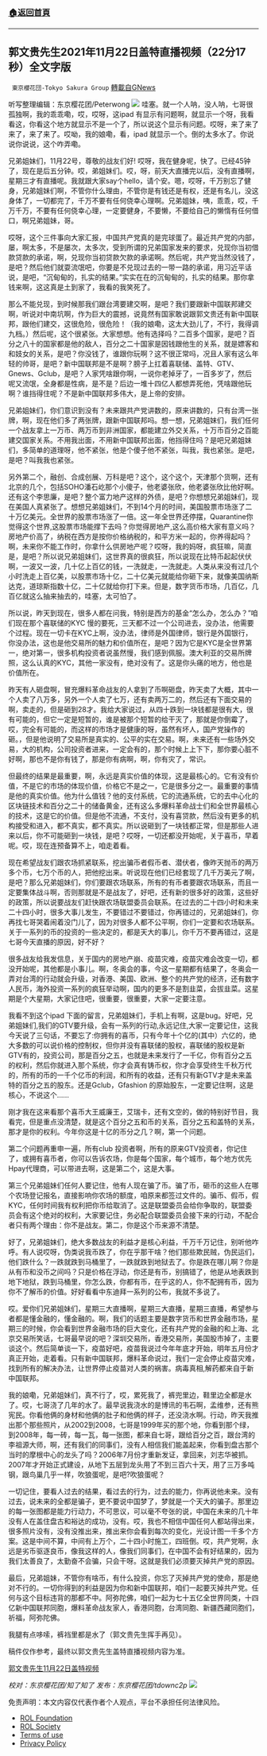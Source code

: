 ###  [:house:返回首頁](https://github.com/ourhimalayas/txt)
---


## 郭文贵先生2021年11月22日盖特直播视频（22分17秒）全文字版
` 東京櫻花団-Tokyo Sakura Group` [轉載自GNews](https://gnews.org/zh-hans/1687766/)

听写整理编辑：东京樱花团/Peterwong
![](https://assets.gnews.org/wp-content/uploads/2021/11/2-48.png)
哇塞。就一个人呐，没人呐，七哥很孤独啊，我的乖乖嘞，哎，哎呀，这ipad 有显示有问题啊，就显示一个呀，我看看这，你看这个地方就显示不是一个了，所以说这个显示有问题。哎呀，来了来了来了，来了来了。哎呦，我的娘嘞，看，ipad 就显示一个。倒的太多水了。你说说你说说，这个咋弄嘞。

兄弟姐妹们，11月22号，尊敬的战友们好! 哎呀，我在健身呢，快了。已经45钟了，现在是后五分钟。哎，弟姐妹们。哎，呀，前天大直播完以后，没有直播啊，星期三才有直播呢。我就跟大家say个hello，请个安。嗯，哎呀，千万别忘了健身，兄弟姐妹们啊，不管你什么理由，不管你是有钱还是有权，还是有名儿，没这身体了，一切都完了，千万不要有任何侥幸心理啊。兄弟姐妹，咦，乖乖，哎，千万千万，不要有任何侥幸心理，一定要健身，不要懒，不要给自己的懒惰有任何借口，啊兄弟姐妹，哥。

哎呀，这个三件事向大家汇报，中国共产党真的是完球蛋了。最近共产党的内部，屡，啊太多，不是屡次，太多次，受到所谓的兄弟国家发来的要求，兑现你当初借款贷款的承诺，啊，兑现你当初贷款欠款的承诺啊。然后呢，共产党当然没钱了，是吧？然后他们就耍流氓吧，你要是不兑现过去的一带一路的承诺，用习近平话说，是吧，“沉甸甸的，扎实的结果。”实实在在的沉甸甸的，扎实的结果。那你拿钱来啊，这这真是土到家了，我看的我笑死了。

那么不能兑现，到时候那我们跟台湾要建交啊，是吧？我们要跟新中国联邦建交啊，听说对中南坑啊，作为巨大的震撼，说竟然有国家敢说跟郭文贵还有新中国联邦，跟他们建交，这很危险，很危险！（我的娘嘞，这太大劲儿了，不行，我得调九档。）然后呢，这个很紧张。大家想想。他有选择吗？二百多个国家，是吧？百分之八十的国家都是他的敌人，百分之二十国家是因钱跟他生的关系，就是嫖客和和妓女的关系，是吧？你没钱了，谁跟你玩啊？这不很正常吗，况且人家有这么年轻的帅哥，是吧？新中国联邦是不是啊？膀子上扛着喜联储、盖特、GTV、Gnews、Gclub，是吧？人家凭啥跟你啊，一说你老掉牙了，一百多岁了，然后呢又流氓，全身都是性病，是不是？后边一堆十四亿人都想弄死他，凭啥跟他玩啊？谁挡得住呢？不是新中国联邦多伟大，是上帝的安排。

兄弟姐妹们，你们意识到没有？未来跟共产党讲数的，原来讲数的，只有台湾一张牌，啊，现在他们多了两张牌，跟新中国联邦吗。想一想，兄弟姐妹们，我们任何一个战友拿上一万币、两万币到非洲国家，都能建立外交关系，十万币百分之百能建交国家关系。不用我出面，不用新中国联邦出面，他挡得住吗？是吧兄弟姐妹们，多简单的道理呀，他不紧张，他是个傻子他不紧张，叫我，我也紧张。是吧，是吧？叫我我也紧张。

另外第二个，融创、合成创展、万科是吧？这个，这个这个，天津那个货啊，还有北京的几个，包括SOHO潘石屹那个小傻子，他老婆张欣，他老婆张欣比他好啊。还有这个李思廉，是吧？整个富力地产这样的外债，是吧？你想想兄弟姐妹们，现在美国人真紧张了。想想兄弟姐妹们，不到14个月的时间，美国股票市场涨了二十万亿美元。全世界的股票市场涨了一倍。这一年全世界还停摆，Quarantine你觉得这个世界,这股票市场能撑下去吗？你觉得房地产,这么高价格大家有意义吗？房地产价高了，纳税在西方是按你价格纳税的，和平方米一起的，你养得起吗？啊，未来你不能工作时，你拿什么供房地产呢？哎呀，我的妈呀，疯狂嘛，简直是，是吧？所以说兄弟姐妹们，这世界真的很疯狂，所以说现在比特币起起伏伏啊，一波又一波，几十亿上百亿的钱，一洗就走，一洗就走。人类从来没有过几个小时洗走上百亿美，以股票市场十亿，二十亿美元就能给你砸下来，就像美国纳斯达克，道琼斯指数十亿，二十亿就给你打下来。但是，数字货币市场，几百亿，几百亿就这么抽来抽去的，哇塞，太可怕了。

所以说，昨天到现在，很多人都在问我，特别是西方的基金“怎么办，怎么办？”咱们现在那个喜联储的KYC 慢的要死，三天都不过一个公司进去，没办法，他需要个过程。现在一切卡在KYC上啊，没办法，律师是外国律师，银行是外国银行，你没办法，这也是他交易所的魅力和价值所在，是吧？因为它是KYC是全世界第一，绝对第一，很多机构投资者说虽然慢，我们感到佩服。澳大利亚的交易所牌照，这么认真的KYC，其他一家没有，绝对没有了。这是你头痛的地方，他也是价值所在。

昨天有人砸盘啊，冒充爆料革命战友的人拿到了币啊砸盘，昨天卖了大概，其中一个人卖了八万多，另外一个人卖了七万，还有卖两万二的，然后还有下面交易的啊，卖走的，但是砸到28才。我给大家说过，从四十跌到一块钱都是很有大，很有可能的，但它一定是短暂的，谁是被那个短暂的给干灭了，那就是你倒霉了，哎，完全有可能的，而这样的市场才是健康的呀，虽然有坏人，国产党操作的砸。，但是他说明了交易所是真实的、公平的实在交易。啊，未来还有一些场外交易，大的机构，公司投资者进来，一定会有的，那个时候上上下下，那你要心脏不好啊，那也不是你有钱了，那是你有病啊，啊，你有灾了，常识。

但最终的结果是最重要，啊，永远是真实价值的体现，这是最核心的。它有没有价值，不是它的市场的体现价值，价格它不是之一，它是很多分之一。最重要的事情是他的真实价值。他为什么值钱？他的支付系统，它的流通系统，它的去中心化的区块链技术和百分之二十的储备黄金，还有这么多爆料革命战士们和全世界最核心的技术，这是它的价值。但是他不流通，不支付，没有喜贷款，然后没有更多的机构接受和进入，都不真实，都不真实。所以说砸到了一块钱都正常，但是那些人进来以后，你不可能砸到一块钱，是吧？哎呀，一切还都没开始呢，关于喜币，早着呢。哎，现在连预备算不上，咱走着看。

现在希望战友们跟农场抓紧联系，挖出骗币者假币者、潜伏者，像昨天抛币的两万多个币，七万个币的人，把他挖出来。听说现在他们已经套现了几千万美元了啊，是吧？那么兄弟姐妹们，你们要跟农场联系，所有的有币者要跟农场联系，而且一定要集体战斗啊，否则那就是不是战友了，好吧，还有新的很多好的政策，这些好的政策，所以说要战友们赶快跟农场联盟委员会联系。在过去的二十四小时和未来二十四小时，很多大事儿发生，不要错过不要错过，你再错过的，兄弟姐妹们，你再找七哥哭着闹着没门儿了，因为对很多人都不公平啊，你们一定要和农场联系。关于一系列的币的投资的一些决定的，都是天大的事儿，你千万不要再错过，这是七哥今天直播的原因，好不好？

很多战友给我发信息，关于国内的房地产崩、疫苗灾难，疫苗灾难会改变一切，都没开始呢，其他都是小事儿。啊，冬奥会的事，今这一星期都有结果了，冬奥会一弄对台湾的行动就会升级，对香港、美国、欧洲、整个的共产党的经济，还有数字人民币，海外投资一系列的疯狂举动啊，国内的更多不是割韭菜，会拔韭菜。这星期是个大星期，大家记住吧，很重要，很重要，大家一定要注意。

我看不到这个ipad 下面的留言，兄弟姐妹们，手机上有啊，这是bug。好吧，兄弟姐妹们,我们的GTV要升级，会有一系列的行动,永远记住,大家一定要记住，这我今天说了三句话，不要忘了:你拥有的喜币，只有今年十个亿的(其中）六亿的，绝大多数的可以说价格的控制权，但你并没有喜联储的股权，喜联储的股权是新GTV有的，投资公司，那是百分之五，也就是未来发行了一千亿，你有百分之五的权利，然后你就进入那个系统，你才会真有铸币权，你才会享受终生千秋万代的，所有的币的一千个亿币的利润，和所有的收益，还有只有新GTV才是未来盖特的百分之五的股东。还是Gclub，Gfashion 的原始股东，一定要记住啊，这是核心，不说这个……

刚才我在这来看那个喜币大王威廉王，艾瑞卡，还有文空的，做的特别好节目，我看完，但是重点没清楚，就是这个百分之五和币的关系，百分之五和盖特的关系，那才是你的权利。今年你这是十亿的币分之几？啊，第一个问题。

第二个问题再重申一遍，所有club 投资者啊，所有的原来GTV投资者，你记住了，或拥有喜币者，你可以告诉农场，你是每个国家，每个城市，每个地方优先Hpay代理商，可以带进去啊，这是第二个，这是大事。

第三个兄弟姐妹们任何人要记住，他有人现在骗了币。骗了币，砸币的这些人在哪个农场登记报名，直接影响你农场的额度，咱原来都签过文件的。骗币、假币，假KYC，任何时间我有权利把你币给取消了。这是联盟委员会给你争取的，联盟委员会有这个绝对的权利，大家要记住，务必配合联盟委员会接下来的行动，不配合者只有两个理由：你不是战友。第二，你是这个币来源不清楚。

好了，兄弟姐妹们，绝大多数战友的利益才是核心利益，千万千万记住，别听他咋呼。有人说哎呀，伪类说我币跌了，你在乎那干啥？他们那些欺民贼，伪民运们，他们跌什么？一跌就跌到马桶里了，一跌就跌到地狱去了。你是跌在哪儿啊？你是从有币和没币之间吗？只是价格在浮动，你还是有币，别搞错了，他是从地表跌到地下地狱，跌到马桶里，你怎么跌，你都有币，在乎这的人，你不配拥有币，因为你不了解币的价值。好好看看中东迪拜一系列的公布，我就不多说了。

哎。爱你们兄弟姐妹们，星期三大直播啊，星期三大直播，星期三直播，希望参与者都是懂金融的，懂金融的。啊，我们的话题主要是数字货币和世界金融市场，星期三的时候，你会看到世界金融市场的巨大变化，还有共产党的金融的和上海、北京交易所笑话，七哥最早说的吧？深圳交易所，香港交易所，美国股市掉了，主要谈这个。然后简单谈一下，疫苗好吧，疫苗我说过今年年底才开始，明年五月份才真正开始，走着看。只有新中国联邦，爆料革命说过，我们一定会停止疫苗灾难，找到所有的解决办法，让世界停止疫苗对人类的祸害。病毒真相,解药都来自于新中国联邦。

我的娘嘞，兄弟姐妹们，真不行了，哎，累死我了，裤兜里边，鞋里边全都是水了。哎，七哥浇了几年的水了。最早说我浇水的是博讯的韦石啊，孟维参，还有熊宪民。你看他俩的身材和他俩的肚子和他俩的样子，还没浇水啊。行动，昨天我推出那个那些照片，从2002到2008，七哥是1999年买的那个地，你看到那个绿，到2008年，每一砖，每一瓦，每一张图，都来自七哥，跟给百分之百，跟台湾的李祖源大师，啊，还有我们的同事们，没有人相信我们能盖起来，你看到盘古那个当时的摩根中心的龙头了吗？2006年7月份才重新发证，拿回来，刘志华被抓。2007年才开始正式建设，从地下五层到龙头用了不到三百六十天，用了三万多吨钢，跟鸟巢几乎一样，吹狼蛋呢，是吧?吹狼蛋呢？

一切记住，要看人过去的结果，看过去的行为，过去的能力，你再说他未来。没有过去，说未来的全都是骗子，更不要说中国梦了，梦就是一个天大的骗子。那里边的每一张图都是能力行动力，不可思议，可以毫不夸张的说，中国在未来的几十年没有人在盖住盘古和裕达的成功，没有。哎，我也不相信中国任何人都站得出来，很多照片没有，没有没推出来，推出来你会看到每次的变化，光设计图一千多个方案。这是中间不算，中间有上万个，二十四小时施工，四班倒。哎，共产党啊，永远是劣币驱逐良币，像我这样的人，像我们同事们，在中国不会有好结果的，因为我们太善良了，太勤奋不会骗，只会干呀。这就是我们必须要灭掉共产党的原因。

最后，兄弟姐妹，不管你有啥币，有什么投资，你忘了灭掉共产党的使命，那是绝对不行的。一切你得到的利益是因为你和新中国联邦，咱们一起要灭掉共产党。任何与这个目标违背的那都不中。阿弥陀佛，咱们一起为七十五亿全世界同类，十四亿新中国联邦同胞，爆料革命战友家人，香港同胞，台湾同胞、新疆西藏同胞们，祈福，阿弥陀佛。

我腿有点哆嗦，裤裆里都是水了（郭文贵先生挥手再见）。

稿件仅作参考，最终以郭文贵先生盖特直播视频内容为准。

[郭文贵先生11月22日盖特视频](https://gettr.com/streaming/phm51a8243)

*校对：东京樱花团/知了知了*
*发布：东京樱花团/tdownc2p*
![](https://assets.gnews.org/wp-content/uploads/2021/11/yht.png)
 

免责声明：本文内容仅代表作者个人观点，平台不承担任何法律风险。

- [ROL Foundation](https://rolfoundation.org/)
- [ROL Society](https://rolsociety.org/)
- [Terms of use](https://gnews.org/terms-of-use-3/)
- [Privacy Policy](https://gnews.org/privacy-policy/)
